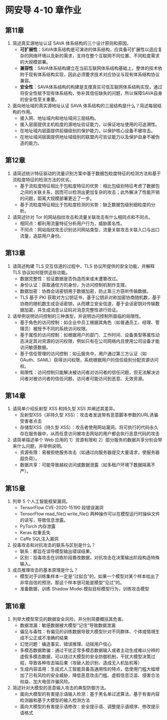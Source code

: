 # 网安导 4-10 章作业
## 第11章
1. 简述真实源地址认证 SAVA 体系结构的三个设计原则和原因。
   - **可扩展性**：SAVA体系结构是可演进的体系结构，应具备可扩展性以适应复杂的网络环境以及新的需求，支持在整个互联网不同位置、不同粒度需求的大规模部署。
   - **兼容性**：SAVA体系结构建立在当前互联网体系结构基础上，整体的技术依附于现有体系结构实现，因此必须要求技术对应协议与现有体系结构协议兼容。
   - **安全性**：SAVA体系结构的构建是支撑真实可信互联网体系结构实现，通过将安全性赋予现有体系结构，弥补其信任缺失的问题，所以保障SAVA自身的安全性至关重要。
2. 面向地址域的真实源地址认证 SAVA 体系结构的三层结构是什么？简述每层结构的作用。
   - 接入网、地址域内和地址域间三层结构。
   - 接入层面提供主机粒度的源地址验证能力，以保证地址使用的可追溯性。
   - 在地址域内层面提供前缀级别的保护能力，以保护核心设备不被攻击。
   - 在地址域间层面提供地址域级别的联盟内可验证能力以及保护自身不被伪造的能力。
## 第12章
1. 请简述统计特征驱动的流量识别方案中基于数据包粒度特征的检测方法和基于流粒度特征的检测方法的优劣。
   - 基于流粒度特征相比于包粒度特征的优势：相比包级别特征考虑了数据包之间的关联关系，因而可以检测出更加复杂的攻击；此外解决了性能开销的问题，距离大规模部署更近了一步。
   - 基于流粒度特征相比于包粒度检测的劣势：缺乏数据包级别细粒度的分析。
2. 请简述针对 Tor 的网站指纹攻击和流量关联攻击有什么相同点和不同点。
   - 相同点：都利用流量特征分析用户行为，威胁匿名性。
   - 不同点：网站指纹攻击识别访问网站类型，流量关联攻击关联入口与出口流量，追踪用户身份。
## 第13章
1. 请简述构建 TLS 交互信道的过程中，TLS 协议所提供的安全功能，并解释 TLS 协议如何提供这些功能。
   - 数据完整性：验证数据是否伪造而来或未遭篡改过。
   - 身份认证：获取通信方的身份，为访问控制机制作支撑。
   - 数据加密：协商会话密钥用于数据加密，防止第三方窃听传输数据。
   - TLS 基于 PKI 获取对方公钥证书，基于公钥非对称加密协商随机数，基于协商的随机数生成会话密钥，从而建立安全信道，基于会话密钥对传输数据加密，并生成消息认证码对消息完整性进行验证。
2. 请举例说明访问控制的三种类型，并说明访问控制所面临的局限性。
   - 基于角色的访问控制：如企业中员工根据其角色（如普通员工、经理、管理员）被授予不同的系统访问权限。
   - 基于属性的访问控制：如根据用户的部门、工作时间、设备类型等属性动态决定其对资源的访问权限，例如只有在公司网络内且使用公司设备才能访问敏感数据。
   - 基于信任管理的访问控制：如云服务中，用户通过第三方认证（如OAuth、SAML）获得访问权限，系统根据用户的信任级别分配资源访问权。
   - 局限性：访问控制只能解决被访问者对访问者的信任问题，但无法解决访问者对被访问者的信任问题，访问者可能访问到恶意、无效资源。
## 第14章
1. 请简单介绍反射型 XSS 和持久型 XSS 并阐述其差异。
   - 反射型XSS（非持久型 XSS）：攻击者发送带有恶意脚本参数的URL诱骗受害者点击
   - 存储型XSS（持久型 XSS）：攻击者使用网站漏洞，将可执行的代码永久存在服务器中，从而任意访问被攻击网站的用户都会执行恶意代码的攻击
2. 请简单描述单个 Web 应用的 1）资源有限和 2）部分服务的数据共享分别会带来什么问题，并举例说明。
   - 资源有限：易被拒绝服务攻击（如通过向服务器提交大量请求，使服务器超负荷）。
   - 数据共享：可能导致越权访问或数据泄露（如多租户环境下数据隔离不严）。
## 第15章
1. 列举 5 个人工智能框架漏洞。
   - TensorFlow CVE-2020-15190 段错误漏洞
   - TensorFlow read_file() write_file() 两种操作可以在模型运行时操纵文件的读写，导致信息泄露。
   - PyTorch 内存泄露
   - Keras 权重丢失
   - Caffe SQL注入漏洞
2. 投毒攻击和对抗攻击的联系与区别是什么？
   - 联系：都旨在误导模型输出错误结果。
   - 区别：投毒攻击在训练阶段篡改数据，对抗攻击在决策输出阶段构造特殊输入。
3. 成员推理攻击的基本原理是什么？
   - 模型对于训练集样本一定是“过拟合”的，如果一个模型对某个样本给出了非常自信的预测，那这个样本很可能是模型“见过”的。
   - 准备数据，训练 Shadow Model 模拟目标模型行为，训练攻击模型
## 第16章
1. 列举大模型常见的数据安全风险，并分别简要概括其危害。
   - 数据泄漏：敏感数据被大模型“记住”导致数据泄漏
   - 偏见与毒性：有偏见的训练数据导致大模型针对不同群体、个体或情境生成不公正或不准确的结果
   - 幻觉问题：编造事实、错误推理、动摇用户信心
   - 多模态数据欺骗：通过干扰正常多模态数据输入或者主动生成难以分辨的虚假多模态数据，可以绕过大模型的安全防御机制，干扰大模型决策过程，导致各种攻击端后果（攻破人脸识别、造成无人机坠机等）
   - 生成内容滥用：生成式人工智能具备高通用性的特点，低使用门槛大幅增加了已有风险的安全威胁，降低恶意攻击门槛、虚假信息泛滥、侵害合法权益、加大电信诈骗风险。
2. 简述针对大模型的恶意输入攻击的典型防御方法。
   - 面向大模型的有害提示语输入检测：基于黑名单过滤算法、基于有害内容检测器和基于大模型的输入检测方法
   - 面向大模型的有害提示语修改：安全提示语、调整提示语顺序、修改提示语格式